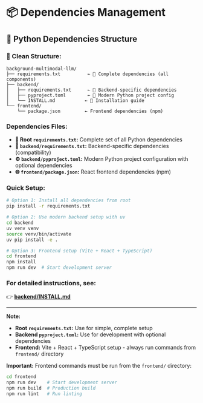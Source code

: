 # 📦 Dependencies Management

## 🎯 **Python Dependencies Structure**

### **📁 Clean Structure:**
```
background-multimodal-llm/
├── requirements.txt          ← 🎯 Complete dependencies (all components)
├── backend/
│   ├── requirements.txt      ← 🎯 Backend-specific dependencies  
│   ├── pyproject.toml        ← 🎯 Modern Python project config
│   └── INSTALL.md           ← 📖 Installation guide
└── frontend/
    └── package.json         ← Frontend dependencies (npm)
```

### **Dependencies Files:**
- **🌟 Root `requirements.txt`:** Complete set of all Python dependencies
- **🔧 `backend/requirements.txt`:** Backend-specific dependencies (compatibility)
- **⚙️ `backend/pyproject.toml`:** Modern Python project configuration with optional dependencies
- **🌐 `frontend/package.json`:** React frontend dependencies (npm)

### **Quick Setup:**
```bash
# Option 1: Install all dependencies from root
pip install -r requirements.txt

# Option 2: Use modern backend setup with uv
cd backend
uv venv venv
source venv/bin/activate
uv pip install -e .

# Option 3: Frontend setup (Vite + React + TypeScript)
cd frontend
npm install
npm run dev  # Start development server
```

### **For detailed instructions, see:** 
👉 **[backend/INSTALL.md](backend/INSTALL.md)**

---

**Note:** 
- **Root `requirements.txt`:** Use for simple, complete setup
- **Backend `pyproject.toml`:** Use for development with optional dependencies
- **Frontend:** Vite + React + TypeScript setup - always run commands from `frontend/` directory

**Important:** Frontend commands must be run from the `frontend/` directory:
```bash
cd frontend
npm run dev    # Start development server
npm run build  # Production build
npm run lint   # Run linting
``` 